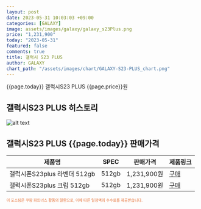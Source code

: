 ```yaml
---
layout: post
date: 2023-05-31 10:03:03 +09:00
categories: [GALAXY]
image: assets/images/galaxy/galaxy_s23Plus.png
price: "1,231,900"
today: "2023-05-31"
featured: false
comments: true
title: 갤럭시 S23 PLUS
author: GALAXY
chart_path: "/assets/images/chart/GALAXY-S23-PLUS_chart.png"
---
```


{{page.today}} 갤럭시S23 PLUS {{page.price}}원

## 갤럭시S23 PLUS 히스토리
![alt text]({{page.chart_path}} "갤럭시S23 히스토리")

## 갤럭시S23 PLUS {{page.today}} 판매가격
<main>
<table id="rwd-table-large">
  <thead>
    <tr>
      <th>제품명</th>
      <th>SPEC</th>
      <th>판매가격</th>
      <th>제품링크</th>
    </tr>
  </thead>
  <tbody><tr onclick="window.open('https://link.coupang.com/a/SHEmF')">
        <td>갤럭시폰S23plus 라벤더 512gb</td>
        <td>512gb</td>
        <td>1,231,900원</td>
        <td><a href='https://link.coupang.com/a/SHEmF' target='_blank'>구매</a></td>
        </tr><tr onclick="window.open('https://link.coupang.com/a/SHEoX')">
        <td>갤럭시폰S23plus 크림 512gb</td>
        <td>512gb</td>
        <td>1,231,900원</td>
        <td><a href='https://link.coupang.com/a/SHEoX' target='_blank'>구매</a></td>
        </tr></tbody>
</table>

</main>
<div style="color:#e56a2c;font-size: 0.7em;" >
이 포스팅은 쿠팡 파트너스 활동의 일환으로, 이에 따른 일정액의 수수료를 제공받습니다.
</div>
